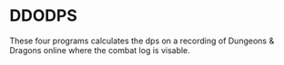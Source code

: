 # DDODPS
These four programs calculates the dps on a recording of Dungeons &amp; Dragons online where the combat log is visable.
